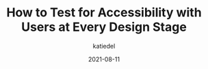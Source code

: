 ---
author: katiedel
date: 2021-08-11
publisher: shopifyux
tags:
  - accessibility
  - testing
target_url: https://ux.shopify.com/how-to-test-for-accessibility-with-users-at-every-design-stage-ec655fed7878
title: How to Test for Accessibility with Users at Every Design Stage
---
